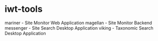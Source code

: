 # iwt-tools

mariner - Site Monitor Web Application
magellan - Site Monitor Backend
messenger - Site Search Desktop Application
viking - Taxonomic Search Desktop Application


